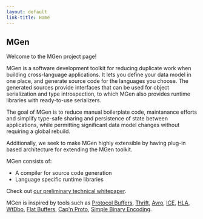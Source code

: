 ```yaml
---
layout: default
link-title: Home
---
```


## MGen

Welcome to the MGen project page!

MGen is a software development toolkit for reducing duplicate work when building cross-language applications. It lets you define your data model in one place, and generate source code for the languages you choose. The generated sources provide interfaces that can be used for object serialization and type introspection, to which MGen also provides runtime libraries with ready-to-use serializers.

The goal of MGen is to reduce manual boilerplate code, maintanance efforts and simplify type-safe sharing and persistence of state between applications, while permitting significant data model changes without requiring a global rebuild. 

Additionally, we seek to make MGen highly extensible by having plug-in based architecture for extending the MGen toolkit.

MGen consists of:

 * A compiler for source code generation
 * Language specific runtime libraries


Check out [our preliminary technical whitepaper](http://culvertsoft.se/docs/WhitePaper.pdf).

MGen is inspired by tools such as [Protocol Buffers](https://code.google.com/p/protobuf/ "sometimes called protobuf"), [Thrift](http://thrift.apache.org/), [Avro](http://avro.apache.org/), [ICE](http://www.zeroc.com/ice.html "Internet Communications Engine"), [HLA](http://en.wikipedia.org/wiki/High-level_architecture_(simulation) "High level architecture"), [WtDbo](http://www.webtoolkit.eu/wt/), [Flat Buffers](http://google.github.io/flatbuffers/), [Cap'n Proto](http://kentonv.github.io/capnproto/), [Simple Binary Encoding](https://github.com/real-logic/simple-binary-encoding). 
